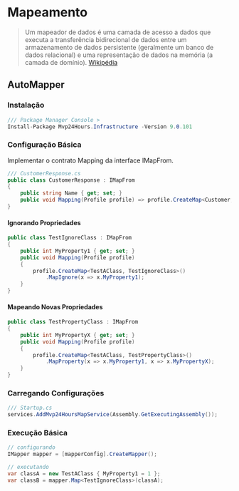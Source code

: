 # Mapeamento
> Um mapeador de dados é uma camada de acesso a dados que executa a transferência bidirecional de dados entre um armazenamento de dados persistente (geralmente um banco de dados relacional) e uma representação de dados na memória (a camada de domínio).  [Wikipédia](https://en.wikipedia.org/wiki/Data_mapper_pattern)

## AutoMapper

### Instalação
```csharp
/// Package Manager Console >
Install-Package Mvp24Hours.Infrastructure -Version 9.0.101
```

### Configuração Básica
Implementar o contrato Mapping da interface IMapFrom.

```csharp
/// CustomerResponse.cs
public class CustomerResponse : IMapFrom
{
    public string Name { get; set; }
    public void Mapping(Profile profile) => profile.CreateMap<Customer, CustomerResponse>();
}
```

#### Ignorando Propriedades
```csharp
public class TestIgnoreClass : IMapFrom
{
    public int MyProperty1 { get; set; }
    public void Mapping(Profile profile)
    {
        profile.CreateMap<TestAClass, TestIgnoreClass>()
            .MapIgnore(x => x.MyProperty1);
    }
}
```

#### Mapeando Novas Propriedades
```csharp
public class TestPropertyClass : IMapFrom
{
    public int MyPropertyX { get; set; }
    public void Mapping(Profile profile)
    {
        profile.CreateMap<TestAClass, TestPropertyClass>()
            .MapProperty(x => x.MyProperty1, x => x.MyPropertyX);
    }
}
```

### Carregando Configurações
```csharp
/// Startup.cs
services.AddMvp24HoursMapService(Assembly.GetExecutingAssembly());
```

### Execução Básica
```csharp
// configurando
IMapper mapper = [mapperConfig].CreateMapper();

// executando
var classA = new TestAClass { MyProperty1 = 1 };
var classB = mapper.Map<TestIgnoreClass>(classA);
```